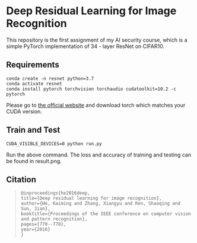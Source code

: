 # Deep Residual Learning for Image Recognition

This repository is the first assignment of my AI security course, which is a simple PyTorch implementation of 34 - layer ResNet on CIFAR10.



## Requirements

```
conda create -n resnet python=3.7
conda activate resnet
conda install pytorch torchvision torchaudio cudatoolkit=10.2 -c pytorch
```

Please go to [the official website](https://pytorch.org/) and download torch which matches your CUDA version.



## Train and Test

```
CUDA_VISIBLE_DEVICES=0 python run.py 
```

Run the above command. The loss and accuracy of training and testing can be found in result.png.



## Citation

> ```
> @inproceedings{he2016deep,
> title={Deep residual learning for image recognition},
> author={He, Kaiming and Zhang, Xiangyu and Ren, Shaoqing and Sun, Jian},
> booktitle={Proceedings of the IEEE conference on computer vision and pattern recognition},
> pages={770--778},
> year={2016}
> }
> ```

